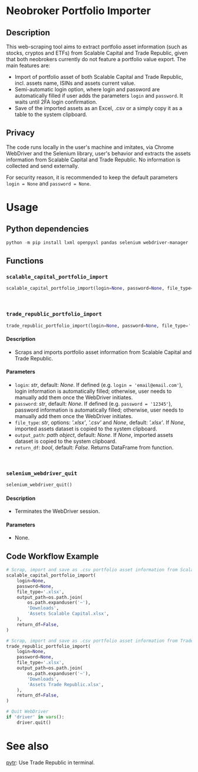 # Neobroker Portfolio Importer

## Description

This web-scraping tool aims to extract portfolio asset information (such as stocks, cryptos and ETFs) from Scalable Capital and Trade Republic, given that both neobrokers currently do not feature a portfolio value export. The main features are:

- Import of portfolio asset of both Scalable Capital and Trade Republic, incl. assets name, ISINs and assets current value.
- Semi-automatic login option, where login and password are automatically filled if user adds the parameters `login` and `password`. It waits until 2FA login confirmation.
- Save of the imported assets as an Excel, .csv or a simply copy it as a table to the system clipboard.

## Privacy

The code runs locally in the user's machine and imitates, via Chrome WebDriver and the Selenium library, user's behavior and extracts the assets information from Scalable Capital and Trade Republic. No information is collected and send externally.

For security reason, it is recommended to keep the default parameters `login = None` and `password = None`.

# Usage

## Python dependencies

```.ps1
python -m pip install lxml openpyxl pandas selenium webdriver-manager
```

## Functions

### `scalable_capital_portfolio_import`

```.py
scalable_capital_portfolio_import(login=None, password=None, file_type='.xlsx', output_path=os.path.join(os.path.expanduser('~'), 'Downloads', 'Assets Scalable Capital.xlsx'))
```

<br>

### `trade_republic_portfolio_import`

```.py
trade_republic_portfolio_import(login=None, password=None, file_type='.xlsx', output_path=os.path.join(os.path.expanduser('~'), 'Downloads', 'Assets Trade Republic.xlsx'))
```

#### Description

- Scraps and imports portfolio asset information from Scalable Capital and Trade Republic.

#### Parameters

- `login`: _str_, default: _None_. If defined (e.g. `login = 'email@email.com'`), login information is automatically filled; otherwise, user needs to manually add them once the WebDriver initiates.
- `password`: _str_, default: _None_. If defined (e.g. `password = '12345'`), password information is automatically filled; otherwise, user needs to manually add them once the WebDriver initiates.
- `file_type`: _str_, options: _'.xlsx'_, _'.csv'_ and _None_, default: _'.xlsx'_. If _None_, imported assets dataset is copied to the system clipboard.
- `output_path`: _path object_, default: _None_. If _None_, imported assets dataset is copied to the system clipboard.
- `return_df`: _bool_, default: _False_. Returns DataFrame from function.

<br>

### `selenium_webdriver_quit`

```.py
selenium_webdriver_quit()
```

#### Description

- Terminates the WebDriver session.

#### Parameters

- None.

## Code Workflow Example

```.py
# Scrap, import and save as .csv portfolio asset information from Scalable Capital
scalable_capital_portfolio_import(
    login=None,
    password=None,
    file_type='.xlsx',
    output_path=os.path.join(
        os.path.expanduser('~'),
        'Downloads',
        'Assets Scalable Capital.xlsx',
    ),
    return_df=False,
)

# Scrap, import and save as .csv portfolio asset information from Trade Republic
trade_republic_portfolio_import(
    login=None,
    password=None,
    file_type='.xlsx',
    output_path=os.path.join(
        os.path.expanduser('~'),
        'Downloads',
        'Assets Trade Republic.xlsx',
    ),
    return_df=False,
)

# Quit WebDriver
if 'driver' in vars():
    driver.quit()
```

# See also

[pytr](https://github.com/marzzzello/pytr): Use Trade Republic in terminal.
